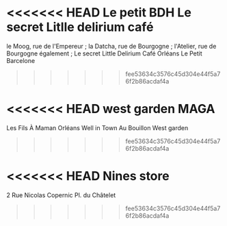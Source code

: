 



<<<<<<< HEAD
Le petit BDH
Le secret 
Litlle delirium café
=======
le Moog, rue de l'Empereur ;
la Datcha, rue de Bourgogne ;
l'Atelier, rue de Bourgogne également ;
Le secret
Little Delirium Café Orléans
Le Petit Barcelone
>>>>>>> fee53634c3576c45d304e44f5a76f2b86acdaf4a




<<<<<<< HEAD
west garden 
MAGA 
=======
Les Fils À Maman Orléans
Well in Town
Au Bouillon
West garden
>>>>>>> fee53634c3576c45d304e44f5a76f2b86acdaf4a




<<<<<<< HEAD
Nines store 
=======
2 Rue Nicolas Copernic
Pl. du Châtelet
>>>>>>> fee53634c3576c45d304e44f5a76f2b86acdaf4a
